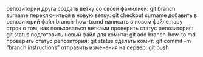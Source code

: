  репозитории друга создать ветку со своей фамилией: git branch surname
переключиться в новую ветку: git checkout surname
добавить в репозиторий файл branch-how-to.md
написать в новом файле пару строк о том, как пользоваться ветками
проверить статус репозитория: git status
подготовить новый файл для комита: git add branch-how-to.md
проверить статус репозитория: git status
сделать комит: git commit -m “branch instructions”
отправить изменения на сервер: git push